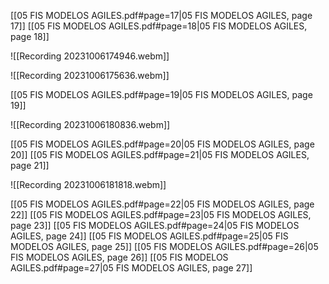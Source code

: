 
[[05 FIS MODELOS AGILES.pdf#page=17|05 FIS MODELOS AGILES, page 17]]
[[05 FIS MODELOS AGILES.pdf#page=18|05 FIS MODELOS AGILES, page 18]]

![[Recording 20231006174946.webm]]
	
![[Recording 20231006175636.webm]]

[[05 FIS MODELOS AGILES.pdf#page=19|05 FIS MODELOS AGILES, page 19]]

![[Recording 20231006180836.webm]]

[[05 FIS MODELOS AGILES.pdf#page=20|05 FIS MODELOS AGILES, page 20]]
[[05 FIS MODELOS AGILES.pdf#page=21|05 FIS MODELOS AGILES, page 21]]

![[Recording 20231006181818.webm]]

[[05 FIS MODELOS AGILES.pdf#page=22|05 FIS MODELOS AGILES, page 22]]
[[05 FIS MODELOS AGILES.pdf#page=23|05 FIS MODELOS AGILES, page 23]]
[[05 FIS MODELOS AGILES.pdf#page=24|05 FIS MODELOS AGILES, page 24]]
[[05 FIS MODELOS AGILES.pdf#page=25|05 FIS MODELOS AGILES, page 25]]
[[05 FIS MODELOS AGILES.pdf#page=26|05 FIS MODELOS AGILES, page 26]]
[[05 FIS MODELOS AGILES.pdf#page=27|05 FIS MODELOS AGILES, page 27]]

